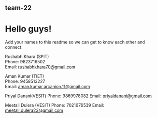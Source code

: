 ## team-22

# Hello guys!

Add your names to this readme so we can get to know each other and connect.

Rushabh Khara (SPIT)                                                                                                                                                              
Phone: 9823716502                                                                                                                                                                
Email: rushabhkhara70@gmail.com

Aman Kumar (TIET)                                                                                                                                                              
Phone: 9458513227                                                                                                                                                                
Email: aman.kumar.arcanion.11@gmail.com

Priyal Danani(VESIT)
Phone: 9869978082
Email: priyaldanani@gmail.com

Meetali Dulera (VESIT)
Phone: 7021679539
Email: meetali.dulera23@gmail.com
